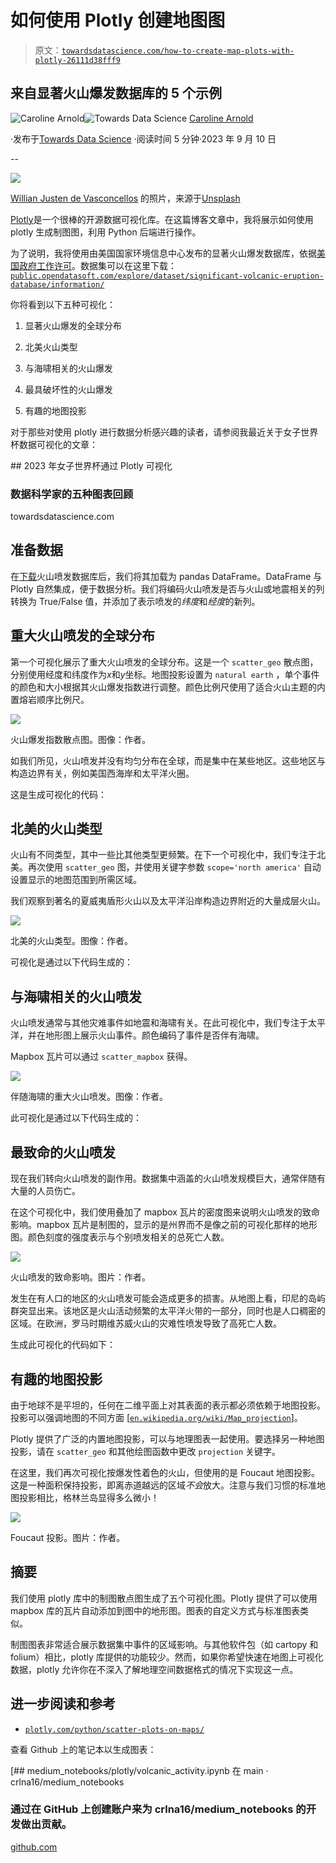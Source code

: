 # 如何使用 Plotly 创建地图图

> 原文：[`towardsdatascience.com/how-to-create-map-plots-with-plotly-26111d38fff9`](https://towardsdatascience.com/how-to-create-map-plots-with-plotly-26111d38fff9)

## 来自显著火山爆发数据库的 5 个示例

[](https://medium.com/@caroline.arnold_63207?source=post_page-----26111d38fff9--------------------------------)![Caroline Arnold](https://medium.com/@caroline.arnold_63207?source=post_page-----26111d38fff9--------------------------------)[](https://towardsdatascience.com/?source=post_page-----26111d38fff9--------------------------------)![Towards Data Science](https://towardsdatascience.com/?source=post_page-----26111d38fff9--------------------------------) [Caroline Arnold](https://medium.com/@caroline.arnold_63207?source=post_page-----26111d38fff9--------------------------------)

·发布于[Towards Data Science](https://towardsdatascience.com/?source=post_page-----26111d38fff9--------------------------------) ·阅读时间 5 分钟·2023 年 9 月 10 日

--

![](img/460866e5b3e61c4ac92a13b8c511d114.png)

[Willian Justen de Vasconcellos](https://unsplash.com/@willianjusten?utm_source=medium&utm_medium=referral) 的照片，来源于[Unsplash](https://unsplash.com/?utm_source=medium&utm_medium=referral)

[Plotly](https://plotly.com/)是一个很棒的开源数据可视化库。在这篇博客文章中，我将展示如何使用 plotly 生成制图图，利用 Python 后端进行操作。

为了说明，我将使用由美国国家环境信息中心发布的显著火山爆发数据库，依据[美国政府工作许可](https://www.usa.gov/government-works)。数据集可以在这里下载：[`public.opendatasoft.com/explore/dataset/significant-volcanic-eruption-database/information/`](https://public.opendatasoft.com/explore/dataset/significant-volcanic-eruption-database/information/)

你将看到以下五种可视化：

1.  显著火山爆发的全球分布

1.  北美火山类型

1.  与海啸相关的火山爆发

1.  最具破坏性的火山爆发

1.  有趣的地图投影

对于那些对使用 plotly 进行数据分析感兴趣的读者，请参阅我最近关于女子世界杯数据可视化的文章：

[](/fifa-womens-world-cup-2023-visualized-with-plotly-a7277edf6278?source=post_page-----26111d38fff9--------------------------------) ## 2023 年女子世界杯通过 Plotly 可视化

### 数据科学家的五种图表回顾

towardsdatascience.com

## 准备数据

在[下载](https://public.opendatasoft.com/explore/dataset/significant-volcanic-eruption-database/information/)火山喷发数据库后，我们将其加载为 pandas DataFrame。DataFrame 与 Plotly 自然集成，便于数据分析。我们将编码火山喷发是否与火山或地震相关的列转换为 True/False 值，并添加了表示喷发的*纬度*和*经度*的新列。

## 重大火山喷发的全球分布

第一个可视化展示了重大火山喷发的全球分布。这是一个 `scatter_geo` 散点图，分别使用经度和纬度作为*x*和*y*坐标。地图投影设置为 `natural earth` ，单个事件的颜色和大小根据其火山爆发指数进行调整。颜色比例尺使用了适合火山主题的内置熔岩顺序比例尺。

![](img/89ce9cd4f8ebd893f99afe55037aaf97.png)

火山爆发指数散点图。图像：作者。

如我们所见，火山喷发并没有均匀分布在全球，而是集中在某些地区。这些地区与构造边界有关，例如美国西海岸和太平洋火圈。

这是生成可视化的代码：

## 北美的火山类型

火山有不同类型，其中一些比其他类型更频繁。在下一个可视化中，我们专注于北美。再次使用 `scatter_geo` 图，并使用关键字参数 `scope='north america'` 自动设置显示的地图范围到所需区域。

我们观察到著名的夏威夷盾形火山以及太平洋沿岸构造边界附近的大量成层火山。

![](img/8c4bc38368a26882fd622b2aa181451f.png)

北美的火山类型。图像：作者。

可视化是通过以下代码生成的：

## 与海啸相关的火山喷发

火山喷发通常与其他灾难事件如地震和海啸有关。在此可视化中，我们专注于太平洋，并在地形图上展示火山事件。颜色编码了事件是否伴有海啸。

Mapbox 瓦片可以通过 `scatter_mapbox` 获得。

![](img/ee3e33e5931e7f1bf62c579f8d20d6b4.png)

伴随海啸的重大火山喷发。图像：作者。

此可视化是通过以下代码生成的：

## 最致命的火山喷发

现在我们转向火山喷发的副作用。数据集中涵盖的火山喷发规模巨大，通常伴随有大量的人员伤亡。

在这个可视化中，我们使用叠加了 mapbox 瓦片的密度图来说明火山喷发的致命影响。mapbox 瓦片是制图的，显示的是州界而不是像之前的可视化那样的地形图。颜色刻度的强度表示与个别喷发相关的总死亡人数。

![](img/1b886045fb8cfeb0da91e5da85374535.png)

火山喷发的致命影响。图片：作者。

发生在有人口的地区的火山喷发可能会造成更多的损害。从地图上看，印尼的岛屿群突显出来。该地区是火山活动频繁的太平洋火带的一部分，同时也是人口稠密的区域。在欧洲，罗马时期维苏威火山的灾难性喷发导致了高死亡人数。

生成此可视化的代码如下：

## 有趣的地图投影

由于地球不是平坦的，任何在二维平面上对其表面的表示都必须依赖于地图投影。投影可以强调地图的不同方面 [[`en.wikipedia.org/wiki/Map_projection`](https://en.wikipedia.org/wiki/Map_projection)]。

Plotly 提供了广泛的内置地图投影，可以与地理图表一起使用。要选择另一种地图投影，请在 `scatter_geo` 和其他绘图函数中更改 `projection` 关键字。

在这里，我们再次可视化按爆发性着色的火山，但使用的是 Foucaut 地图投影。这是一种面积保持投影，即离赤道越远的区域*不会*放大。注意与我们习惯的标准地图投影相比，格林兰岛显得多么微小！

![](img/51fdb8374c99806ea83b761fe6880d31.png)

Foucaut 投影。图片：作者。

## 摘要

我们使用 plotly 库中的制图散点图生成了五个可视化图。Plotly 提供了可以使用 mapbox 库的瓦片自动添加到图中的地形图。图表的自定义方式与标准图表类似。

制图图表非常适合展示数据集中事件的区域影响。与其他软件包（如 cartopy 和 folium）相比，plotly 库提供的功能较少。然而，如果你希望快速在地图上可视化数据，plotly 允许你在不深入了解地理空间数据格式的情况下实现这一点。

## 进一步阅读和参考

+   [`plotly.com/python/scatter-plots-on-maps/`](https://plotly.com/python/scatter-plots-on-maps/)

查看 Github 上的笔记本以生成图表：

[](https://github.com/crlna16/medium_notebooks/blob/main/plotly/volcanic_activity.ipynb?source=post_page-----26111d38fff9--------------------------------) [## medium_notebooks/plotly/volcanic_activity.ipynb 在 main · crlna16/medium_notebooks

### 通过在 GitHub 上创建账户来为 crlna16/medium_notebooks 的开发做出贡献。

[github.com](https://github.com/crlna16/medium_notebooks/blob/main/plotly/volcanic_activity.ipynb?source=post_page-----26111d38fff9--------------------------------)

